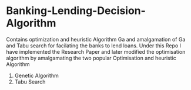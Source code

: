 # Banking-Lending-Decision-Algorithm
Contains optimization and heuristic Algorithm Ga and amalgamation of Ga and Tabu search for facilating the banks to lend loans.
Under this Repo I have implemented the Research Paper and later modified the optimisation algorithm by amalgamating the two popular Optimisation and heuristic Algorithm
1. Genetic Algorithm 
2. Tabu Search

